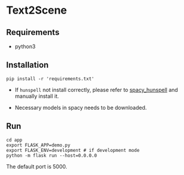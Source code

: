 # Text2Scene

## Requirements
* python3

## Installation

```
pip install -r 'requirements.txt'
```

* If `hunspell` not install correctly, please refer to [spacy_hunspell](https://github.com/tokestermw/spacy_hunspell/blob/master/README.md) and manually install it.

* Necessary models in spacy needs to be downloaded.

## Run
```
cd app
export FLASK_APP=demo.py
export FLASK_ENV=development # if development mode
python -m flask run --host=0.0.0.0
```
The default port is 5000.


